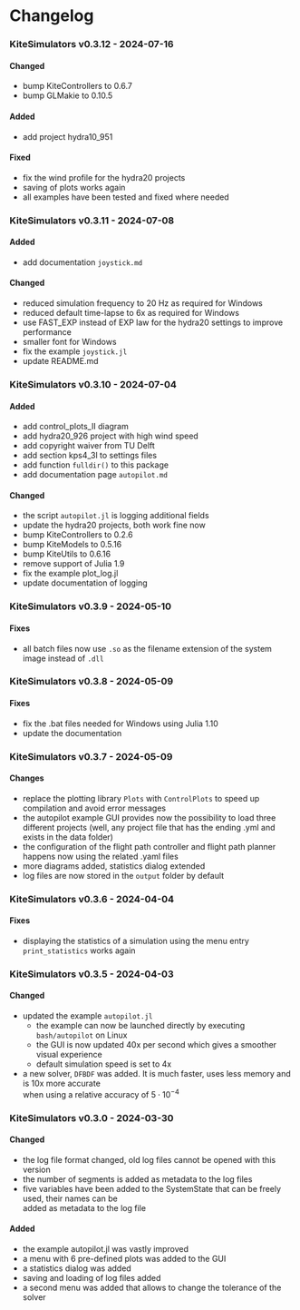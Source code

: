 # Changelog

### KiteSimulators v0.3.12 - 2024-07-16
#### Changed
- bump KiteControllers to 0.6.7
- bump GLMakie to 0.10.5
#### Added
- add project hydra10_951
#### Fixed
- fix the wind profile for the hydra20 projects
- saving of plots works again
- all examples have been tested and fixed where needed

### KiteSimulators v0.3.11 - 2024-07-08
#### Added
- add documentation `joystick.md`

#### Changed
- reduced simulation frequency to 20 Hz as required for Windows
- reduced default time-lapse to 6x as required for Windows
- use FAST_EXP instead of EXP law for the hydra20 settings to improve performance
- smaller font for Windows
- fix the example `joystick.jl`
- update README.md

### KiteSimulators v0.3.10 - 2024-07-04
#### Added
- add control_plots_II diagram
- add hydra20_926 project with high wind speed
- add copyright waiver from TU Delft
- add section kps4_3l to settings files
- add function `fulldir()` to this package
- add documentation page `autopilot.md`
#### Changed
- the script `autopilot.jl` is logging additional fields
- update the hydra20 projects, both work fine now
- bump KiteControllers to 0.2.6
- bump KiteModels to 0.5.16
- bump KiteUtils to 0.6.16
- remove support of Julia 1.9
- fix the example plot_log.jl
- update documentation of logging

###  KiteSimulators v0.3.9 - 2024-05-10
#### Fixes
- all batch files now use `.so` as the filename extension of the system image instead of `.dll`

###  KiteSimulators v0.3.8 - 2024-05-09
#### Fixes
- fix the .bat files needed for Windows using Julia 1.10
- update the documentation

### KiteSimulators v0.3.7 - 2024-05-09
#### Changes
- replace the plotting library `Plots` with `ControlPlots` to speed up compilation and avoid error messages
- the autopilot example GUI provides now the possibility to load three different projects (well, any project file that has the ending .yml and exists in the data folder)
- the configuration of the flight path controller and flight path planner happens now using the related .yaml files
- more diagrams added, statistics dialog extended
- log files are now stored in the `output` folder by default

### KiteSimulators v0.3.6 - 2024-04-04
#### Fixes
- displaying the statistics of a simulation using the menu entry `print_statistics` works again

### KiteSimulators v0.3.5 - 2024-04-03
#### Changed
- updated the example `autopilot.jl`  
  - the example can now be launched directly by executing `bash/autopilot` on Linux  
  - the GUI is now updated 40x per second which gives a smoother visual experience
  - default simulation speed is set to 4x
- a new solver, `DFBDF` was added. It is much faster, uses less memory and is 10x more accurate  
  when using a relative accuracy of $5 \cdot 10^{-4}$

### KiteSimulators v0.3.0 - 2024-03-30
#### Changed
- the log file format changed, old log files cannot be opened with this version
- the number of segments is added as metadata to the log files
- five variables have been added to the SystemState that can be freely used, their names can be  
  added as metadata to the log file

#### Added
- the example autopilot.jl was vastly improved
- a menu with 6 pre-defined plots was added to the GUI
- a statistics dialog was added
- saving and loading of log files added
- a second menu was added that allows to change the tolerance of the solver
